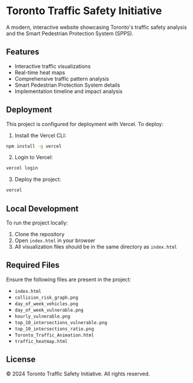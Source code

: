 # Toronto Traffic Safety Initiative

A modern, interactive website showcasing Toronto's traffic safety analysis and the Smart Pedestrian Protection System (SPPS).

## Features

- Interactive traffic visualizations
- Real-time heat maps
- Comprehensive traffic pattern analysis
- Smart Pedestrian Protection System details
- Implementation timeline and impact analysis

## Deployment

This project is configured for deployment with Vercel. To deploy:

1. Install the Vercel CLI:
```bash
npm install -g vercel
```

2. Login to Vercel:
```bash
vercel login
```

3. Deploy the project:
```bash
vercel
```

## Local Development

To run the project locally:

1. Clone the repository
2. Open `index.html` in your browser
3. All visualization files should be in the same directory as `index.html`

## Required Files

Ensure the following files are present in the project:
- `index.html`
- `collision_risk_graph.png`
- `day_of_week_vehicles.png`
- `day_of_week_vulnerable.png`
- `hourly_vulnerable.png`
- `top_10_intersections_vulnerable.png`
- `top_10_intersections_ratio.png`
- `Toronto_Traffic_Animation.html`
- `traffic_heatmap.html`

## License

© 2024 Toronto Traffic Safety Initiative. All rights reserved. 